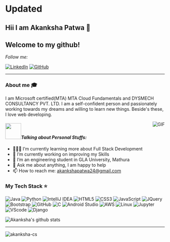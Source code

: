 # Updated
## Hii I am Akanksha Patwa 👋
 
 ## Welcome to my github!

<i>Follow me:</i>
<p>
<!-- <a href="mailto:akankshapatwa24@gmail.com" target="_blank"><img src="https://img.shields.io/badge/-Gmail-c14438?style=flat-square&logo=Gmail&logoColor=white" alt="Email"></a> -->
<a href="https://www.linkedin.com/in/akanksha-patwa-59813418a" target="_blank"><img src="https://img.shields.io/badge/LinkedIn-%230077B5.svg?&style=flat-square&logo=linkedin&logoColor=white" alt="LinkedIn"></a>
<a href="https://github.com/akanksha-cs/" target="_blank"><img src="https://img.shields.io/badge/-GitHub-181717?style=flat-square&logo=github" alt="GitHub"></a>
</p>

<hr>

### About me :mortar_board:
I am Microsoft certified(MTA) MTA Cloud Fundamentals and DYSMECH CONSULTANCY PVT. LTD. I am a self-confident person and passionately working towards my dreams and willing to learn new things. Beside's these, I love web developing.

<img align="right" alt="GIF" src="https://media.tenor.com/images/7db4eaa3e47272c8e58ee018fc390b7d/tenor.gif" />

#### <img src="https://media.giphy.com/media/VgCDAzcKvsR6OM0uWg/giphy.gif" width="50">*Talking about Personal Stuffs:*

- 👨🏽‍💻 I’m currently learning more about Full Stack Development
- 🔭 I’m currently working on improving my Skills
- 🌱 I’m an engineering student in GLA University, Mathura
- 💬 Ask me about anything, I am happy to help
- 📫 How to reach me: akankshapatwa24@gmail.com

### My Tech Stack ⭐
![Java](http://img.shields.io/badge/-Java-007396?style=flat-square&logo=java&logoColor=ffffff)
![Python](https://img.shields.io/badge/-Python-yellow?style=flat-square&logo=Python)
![IntelliJ IDEA](http://img.shields.io/badge/-IntelliJ%20IDEA-000000?style=flat-square&logo=intellij-idea&logoColor=ffffff)
![HTML5](https://img.shields.io/badge/-HTML5-%23E44D27?style=flat-square&logo=html5&logoColor=ffffff)
![CSS3](https://img.shields.io/badge/-CSS3-%231572B6?style=flat-square&logo=css3)
![JavaScript](https://img.shields.io/badge/-JavaScript-yellow?style=flat-square&logo=Javascript)
![JQuery](https://img.shields.io/badge/-JQuery-blue?style=flat-square&logo=JQuery)
<br>
![Bootstrap](https://img.shields.io/badge/-Bootstrap-purple?style=flat-square&logo=Bootstrap)
![GitHub](https://img.shields.io/badge/-GitHub-181717?style=flat-square&logo=github)
![C](https://img.shields.io/badge/-gray?style=flat-square&logo=C)
![Android Studio](http://img.shields.io/badge/-Android%20Studio-3DDC84?style=flat-square&logo=android-studio&logoColor=ffffff)
![AWS](https://img.shields.io/badge/AWS-000000?style=flat-square&logo=amazon-aws)
![Linux](https://img.shields.io/badge/-Linux-000000?style=flat&logo=linux&logoColor=FCC624)
![Jupyter](https://img.shields.io/badge/-Jupyter-pink?style=flat-square&logo=Jupyter)
<br>
![VScode](https://img.shields.io/badge/-VScode-blue?style=flat-square&logo=VScode)
![Django](https://img.shields.io/badge/-Django-000000?style=flat&logo=Django)

![Akanksha's github stats](https://github-readme-stats.vercel.app/api?username=akanksha-cs&show_icons=true&hide_border=true)

<hr>
<p align="left"><img src="https://komarev.com/ghpvc/?username=akanksha-cs" alt="akanksha-cs"/> </p>
